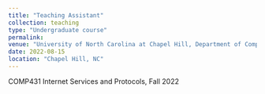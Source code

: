 ```yaml
---
title: "Teaching Assistant"
collection: teaching
type: "Undergraduate course"
permalink:
venue: "University of North Carolina at Chapel Hill, Department of Computer Science"
date: 2022-08-15
location: "Chapel Hill, NC"
---
```

COMP431 Internet Services and Protocols, Fall 2022